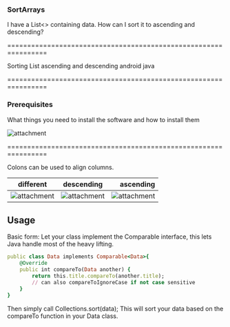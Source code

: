### SortArrays

I have a List<> containing data. How can I sort it to ascending and descending?

================================================================

Sorting List ascending and descending android java

================================================================

### Prerequisites
What things you need to install the software and how to install them

![attachment](https://user-images.githubusercontent.com/16405013/31633829-e08b2f34-b2c1-11e7-8ba8-62b6608eb0ae.png)

================================================================






Colons can be used to align columns.

| different        | descending           | ascending  |
| ------------- |:-------------:| -----:|
| ![attachment](https://user-images.githubusercontent.com/16405013/31634540-393872e8-b2c4-11e7-8dc3-059154f8f77d.png)     |![attachment](https://user-images.githubusercontent.com/16405013/31634595-6161870a-b2c4-11e7-8dd7-9d61afd9f27f.png) | ![attachment](https://user-images.githubusercontent.com/16405013/31634612-6d969e84-b2c4-11e7-8118-fc739832ffe1.png) |




Usage
-----

Basic form:
Let your class implement the Comparable interface, this lets Java handle most of the heavy lifting.

```ruby
public class Data implements Comparable<Data>{
    @Override
    public int compareTo(Data another) {
        return this.title.compareTo(another.title);
        // can also compareToIgnoreCase if not case sensitive
    }
}
```

Then simply call Collections.sort(data);
This will sort your data based on the compareTo function in your Data class.
